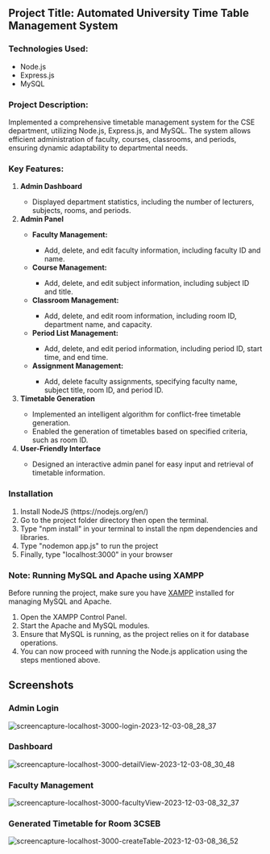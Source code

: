 ## Project Title: Automated University Time Table Management System




















### Technologies Used:
<ul>
  <li>Node.js</li>
  <li>Express.js</li>
  <li>MySQL</li>
</ul>

### Project Description:
Implemented a comprehensive timetable management system for the CSE department, utilizing Node.js, Express.js, and MySQL. The system allows efficient administration of faculty, courses, classrooms, and periods, ensuring dynamic adaptability to departmental needs.

### Key Features:
<ol>
  <li><b>Admin Dashboard</b></li>
  <ul>
    <li>Displayed department statistics, including the number of lecturers, subjects, rooms, and periods.</li>
  </ul>
  <li><b>Admin Panel</b></li>
  <ul>
    <li><b>Faculty Management:</b></li>
    <ul><li>Add, delete, and edit faculty information, including faculty ID and name.</li></ul>
    <li><b>Course Management:</b></li>
    <ul><li>Add, delete, and edit subject information, including subject ID and title.</li></ul>
    <li><b>Classroom Management:</b></li>
    <ul><li>Add, delete, and edit room information, including room ID, department name, and capacity.</li></ul>
    <li><b>Period List Management:</b></li>
    <ul><li>Add, delete, and edit period information, including period ID, start time, and end time.</li></ul>
    <li><b>Assignment Management:</b></li>
    <ul><li>Add, delete faculty assignments, specifying faculty name, subject title, room ID, and period ID.</li></ul>
  </ul>
  <li><b>Timetable Generation</b></li>
  <ul>
    <li>Implemented an intelligent algorithm for conflict-free timetable generation.</li>
    <li>Enabled the generation of timetables based on specified criteria, such as room ID.</li>
  </ul>
  <li><b>User-Friendly Interface</b></li>
  <ul>
    <li>Designed an interactive admin panel for easy input and retrieval of timetable information.</li>
  </ul>
</ol>

### Installation
<ol>
  <li>Install NodeJS (https://nodejs.org/en/)</li>
  <li>Go to the project folder directory then open the terminal.</li>
  <li>Type "npm install" in your terminal to install the npm dependencies and libraries.</li>
  <li>Type "nodemon app.js" to run the project</li>
  <li>Finally, type "localhost:3000" in your browser</li>
</ol>

### Note: Running MySQL and Apache using XAMPP

Before running the project, make sure you have [XAMPP](https://www.apachefriends.org/index.html) installed for managing MySQL and Apache.
<ol>
  <li>Open the XAMPP Control Panel.</li>
  <li>Start the Apache and MySQL modules.</li>
  <li>Ensure that MySQL is running, as the project relies on it for database operations.</li>
  <li>You can now proceed with running the Node.js application using the steps mentioned above.</li>
</ol>

## Screenshots
### Admin Login
![screencapture-localhost-3000-login-2023-12-03-08_28_37](https://github.com/nikhilarokkam/Automated-University-TimeTable-Management-System/assets/115566678/fef5b5f1-a3f7-432a-bb09-fc3ea575ab24)
### Dashboard
![screencapture-localhost-3000-detailView-2023-12-03-08_30_48](https://github.com/nikhilarokkam/Automated-University-TimeTable-Management-System/assets/115566678/bb07833a-fe6d-429d-ab31-d57cc059f65e)
### Faculty Management
![screencapture-localhost-3000-facultyView-2023-12-03-08_32_37](https://github.com/nikhilarokkam/Automated-University-TimeTable-Management-System/assets/115566678/55761541-f846-4e24-8235-f6282a5d1fa5)
### Generated Timetable for Room 3CSEB
![screencapture-localhost-3000-createTable-2023-12-03-08_36_52](https://github.com/nikhilarokkam/Automated-University-TimeTable-Management-System/assets/115566678/b260cd52-351c-4faa-96f9-1aa1110e8758)
